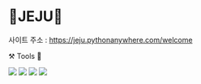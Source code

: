 # 🍊JEJU🥕
사이트 주소 : https://jeju.pythonanywhere.com/welcome


⚒️ Tools 🔧


<p>
<img src="https://img.shields.io/badge/Pycham-forestgreen?style=flat&logo=Pycham&logoColor=000000"/>
<img src="https://img.shields.io/badge/Jupyter Notebook-orangered?style=flat&logo=Jupyter&logoColor=F37626"/>
<img src="https://img.shields.io/badge/Tableau Public-royalblue?style=flat&logo=Tableau Public&logoColor=E97627"/>
<img src="https://img.shields.io/badge/GitHub-rebeccapurple?style=flat&logo=GitHub&logoColor=181717"/>
</p>

